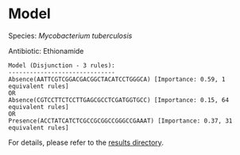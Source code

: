 
# Model

Species: *Mycobacterium tuberculosis*

Antibiotic: Ethionamide

```
Model (Disjunction - 3 rules):
------------------------------
Absence(AATTCGTCGGACGACGGCTACATCCTGGGCA) [Importance: 0.59, 1 equivalent rules]
OR
Absence(CGTCCTTCTCCTTGAGCGCCTCGATGGTGCC) [Importance: 0.15, 64 equivalent rules]
OR
Presence(ACCTATCATCTCGCCGCGGCCGGGCCGAAAT) [Importance: 0.37, 31 equivalent rules]

```

For details, please refer to the [results directory](../../../../../results/scm_b/mycobacterium%20tuberculosis/ethionamide/repeat_3/).

